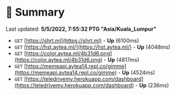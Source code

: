 # 📖 Summary
Last updated: **5/5/2022, 7:55:32 PTG "Asia/Kuala_Lumpur"**

- `GET` [https://shrt.ml](https://shrt.ml) - **Up** (6100ms)
- `GET` [https://hst.aytea.ml/](https://hst.aytea.ml/) - **Up** (4048ms)
- `GET` [https://color.aytea.ml/4b31d6.png](https://color.aytea.ml/4b31d6.png) - **Up** (4817ms)
- `GET` [https://memeapi.aytea14.repl.co/gimme](https://memeapi.aytea14.repl.co/gimme) - **Up** (4524ms)
- `GET` [https://teledrivemy.herokuapp.com/dashboard](https://teledrivemy.herokuapp.com/dashboard) - **Up** (236ms)
